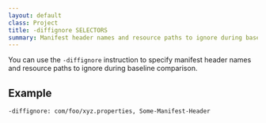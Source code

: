 ```yaml
---
layout: default
class: Project
title: -diffignore SELECTORS
summary: Manifest header names and resource paths to ignore during baseline comparison.
---
```


You can use the `-diffignore` instruction to specify manifest header names
and resource paths to ignore during baseline comparison.

## Example

    -diffignore: com/foo/xyz.properties, Some-Manifest-Header
